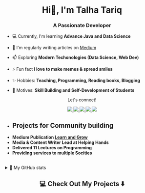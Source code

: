 <h1 align="center">Hi👋, I'm Talha Tariq</h1>
<h3 align="center">A Passionate Developer</h3>



- 💻 Currently, I'm learning **Advance Java and Data Science**

- 📝 I'm regularly writing articles on [Medium](https://talhatariq-tt.medium.com/)

- 📫 Exploring  **Modern Techonologies (Data Science, Web Dev)**

- ⚡ Fun fact **I love to make memes & spread smiles**

- ✨ Hobbies: **Teaching, Programming, Reading books, Blogging**

- 💪 Motives: **Skill Building and Self-Development of Students**


<div align="center">
<p align="center">Let's connect!</p>
<a href="https://www.linkedin.com/in/talha-tariq-7511631b0/">
    <img src="https://img.shields.io/badge/linkedin-%230077B5.svg?&style=for-the-badge&logo=linkedin&logoColor=white" />
</a>

<a href="https://web.facebook.com/profile.php?id=100027270442218">
    <img src="https://img.shields.io/badge/Facebook-1877F2?style=for-the-badge&logo=facebook&logoColor=white" />
</a>

<a href="https://twitter.com/Talha_Tariq_TT/">
    <img src="https://img.shields.io/badge/Twitter-1DA1F2?style=for-the-badge&logo=twitter&logoColor=white" />
</a>

<a href="https://www.instagram.com/tt_creator123/?hl=en">
    <img src="https://img.shields.io/badge/Instagram-E4405F?style=for-the-badge&logo=instagram&logoColor=white" />
</a>


<a href="https://talhatariq-tt.medium.com/">
    <img src="https://img.shields.io/badge/Medium-12100E?style=for-the-badge&logo=medium&logoColor=white" />
</a>
</div>

- ## Projects for Community building
- **Medium Publication [Learn and Grow](https://medium.com/learn-and-grow)**
- **Media & Content Writer Lead at Helping Hands**
- **Delivered 11 Lectures on Programming**
- **Providing services to multiple Socities**


<br>

<details>
<summary>📝 My GitHub stats </summary>
<br>

[![Talha's github stats](https://github-readme-stats.vercel.app/api?username=TT-talhatariq&theme=gotham)](https://github.com/TT-talhatariq/github-readme-stats)
![Talha's Languages Stats](https://github-readme-stats.vercel.app/api/top-langs/?username=TT-talhatariq&theme=gotham&hide_langs_below=1&layout=compact)
</details>
<h2  align="center">💻 Check Out My Projects ⬇️ </h2>

